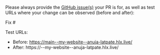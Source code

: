 Please always provide the [GitHub issue(s)](../issues) your PR is for, as well as test URLs where your change can be observed (before and after):

Fix #<gh-issue-id>

Test URLs:
- Before: https://main--my-website--anuja-latpate.hlx.live/
- After: https://<branch>--my-website--anuja-latpate.hlx.live/
